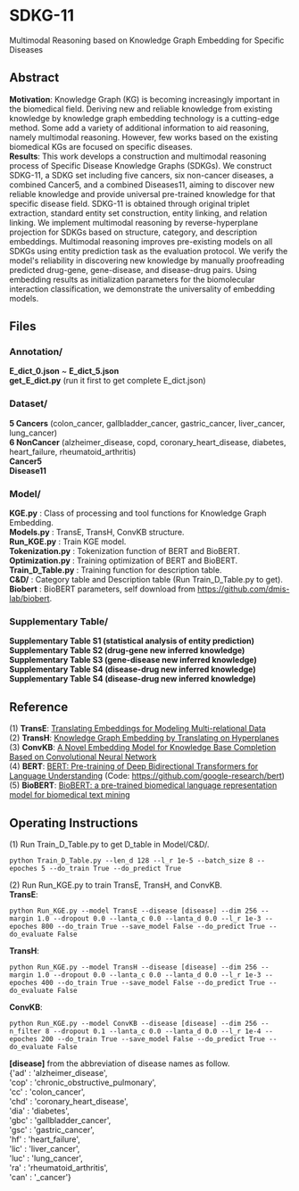 # SDKG-11
Multimodal Reasoning based on Knowledge Graph Embedding for Specific Diseases

## Abstract
**Motivation**: Knowledge Graph (KG) is becoming increasingly important in the biomedical field. Deriving new and reliable knowledge from existing knowledge by knowledge graph embedding technology is a cutting-edge method. Some add a variety of additional information to aid reasoning, namely multimodal reasoning. However, few works based on the existing biomedical KGs are focused on specific diseases.    
**Results**: This work develops a construction and multimodal reasoning process of Specific Disease Knowledge Graphs (SDKGs). We construct SDKG-11, a SDKG set including five cancers, six non-cancer diseases, a combined Cancer5, and a combined Diseases11, aiming to discover new reliable knowledge and provide universal pre-trained knowledge for that specific disease field. SDKG-11 is obtained through original triplet extraction, standard entity set construction, entity linking, and relation linking. We implement multimodal reasoning by reverse-hyperplane projection for SDKGs based on structure, category, and description embeddings. Multimodal reasoning improves pre-existing models on all SDKGs using entity prediction task as the evaluation protocol. We verify the model's reliability in discovering new knowledge by manually proofreading predicted drug-gene, gene-disease, and disease-drug pairs. Using embedding results as initialization parameters for the biomolecular interaction classification, we demonstrate the universality of embedding models.   

## Files
### Annotation/
**E_dict_0.json** ~ **E_dict_5.json**   
**get_E_dict.py** (run it first to get complete E_dict.json)

### Dataset/ 
**5 Cancers** (colon_cancer, gallbladder_cancer, gastric_cancer, liver_cancer, lung_cancer)    
**6 NonCancer** (alzheimer_disease, copd, coronary_heart_disease, diabetes, heart_failure, rheumatoid_arthritis)    
**Cancer5**   
**Disease11**     

### Model/ 
**KGE.py** : Class of processing and tool functions for Knowledge Graph Embedding.  
**Models.py** : TransE, TransH, ConvKB structure.  
**Run_KGE.py** : Train KGE model.  
**Tokenization.py** : Tokenization function of BERT and BioBERT.  
**Optimization.py** : Training optimization of BERT and BioBERT.  
**Train_D_Table.py** : Training function for description table.   
**C&D/** : Category table and Description table (Run Train_D_Table.py to get).     
**Biobert** : BioBERT parameters, self download from https://github.com/dmis-lab/biobert.    

### Supplementary Table/  
**Supplementary Table S1 (statistical analysis of entity prediction)**  
**Supplementary Table S2 (drug-gene new inferred knowledge)**   
**Supplementary Table S3 (gene-disease new inferred knowledge)**   
**Supplementary Table S4 (disease-drug new inferred knowledge)**   
**Supplementary Table S4 (disease-drug new inferred knowledge)**   

## Reference
(1) **TransE**: [Translating Embeddings for Modeling Multi-relational Data](https://www.cs.sjtu.edu.cn/~li-fang/deeplearning-for-modeling-multi-relational-data.pdf)   
(2) **TransH**: [Knowledge Graph Embedding by Translating on Hyperplanes](http://citeseerx.ist.psu.edu/viewdoc/download?doi=10.1.1.486.2800&rep=rep1&type=pdf)   
(3) **ConvKB**: [A Novel Embedding Model for Knowledge Base Completion Based on Convolutional Neural Network](https://arxiv.org/pdf/1712.02121.pdf)   
(4) **BERT**: [BERT: Pre-training of Deep Bidirectional Transformers for Language Understanding](https://arxiv.org/pdf/1810.04805.pdf) (Code: https://github.com/google-research/bert)    
(5) **BioBERT**: [BioBERT: a pre-trained biomedical language representation model for biomedical text mining](https://arxiv.org/pdf/1901.08746v2.pdf)

## Operating Instructions
(1) Run Train_D_Table.py to get D_table in Model/C&D/.   
```
python Train_D_Table.py --len_d 128 --l_r 1e-5 --batch_size 8 --epoches 5 --do_train True --do_predict True  
```

(2) Run Run_KGE.py to train TransE, TransH, and ConvKB.  
**TransE**:   
```
python Run_KGE.py --model TransE --disease [disease] --dim 256 --margin 1.0 --dropout 0.0 --lanta_c 0.0 --lanta_d 0.0 --l_r 1e-3 --epoches 800 --do_train True --save_model False --do_predict True --do_evaluate False
```
**TransH**:  
```
python Run_KGE.py --model TransH --disease [disease] --dim 256 --margin 1.0 --dropout 0.0 --lanta_c 0.0 --lanta_d 0.0 --l_r 1e-3 --epoches 400 --do_train True --save_model False --do_predict True --do_evaluate False   
```
**ConvKB**:  
```
python Run_KGE.py --model ConvKB --disease [disease] --dim 256 --n_filter 8 --dropout 0.1 --lanta_c 0.0 --lanta_d 0.0 --l_r 1e-4 --epoches 200 --do_train True --save_model False --do_predict True --do_evaluate False   
```

**[disease]** from the abbreviation of disease names as follow.   
{'ad'  : 'alzheimer_disease',  
 'cop' : 'chronic_obstructive_pulmonary',  
 'cc'  : 'colon_cancer',  
 'chd' : 'coronary_heart_disease',  
 'dia' : 'diabetes',  
 'gbc' : 'gallbladder_cancer',  
 'gsc' : 'gastric_cancer',  
 'hf'  : 'heart_failure',  
 'lic' : 'liver_cancer',  
 'luc' : 'lung_cancer',  
 'ra'  : 'rheumatoid_arthritis',  
 'can' : '_cancer'}   
